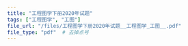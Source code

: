 ```yaml
---
title: "工程图学下册2020年试题"
tags: ["工程图学", "工图"]
file_url: "/files/工程图学下册2020年试题__工程图学_工图__.pdf"
file_type: "pdf"  # 去掉点号
---
```




<!-- 文件类型: .pdf -->
<!-- 文件图标: 📄 -->
